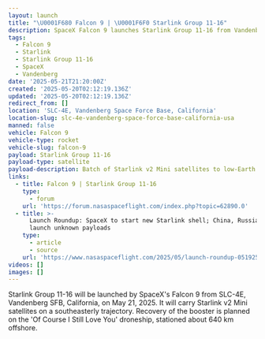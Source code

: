 ```yaml
---
layout: launch
title: "\U0001F680 Falcon 9 | \U0001F6F0 Starlink Group 11-16"
description: SpaceX Falcon 9 launches Starlink Group 11-16 from Vandenberg SFB.
tags:
  - Falcon 9
  - Starlink
  - Starlink Group 11-16
  - SpaceX
  - Vandenberg
date: '2025-05-21T21:20:00Z'
created: '2025-05-20T02:12:19.136Z'
updated: '2025-05-20T02:12:19.136Z'
redirect_from: []
location: 'SLC-4E, Vandenberg Space Force Base, California'
location-slug: slc-4e-vandenberg-space-force-base-california-usa
manned: false
vehicle: Falcon 9
vehicle-type: rocket
vehicle-slug: falcon-9
payload: Starlink Group 11-16
payload-type: satellite
payload-description: Batch of Starlink v2 Mini satellites to low-Earth orbit.
links:
  - title: Falcon 9 | Starlink Group 11-16
    type:
      - forum
    url: 'https://forum.nasaspaceflight.com/index.php?topic=62890.0'
  - title: >-
      Launch Roundup: SpaceX to start new Starlink shell; China, Russia to
      launch unknown payloads
    type:
      - article
      - source
    url: 'https://www.nasaspaceflight.com/2025/05/launch-roundup-051925/'
videos: []
images: []
---
```

Starlink Group 11-16 will be launched by SpaceX's Falcon 9 from SLC-4E, Vandenberg SFB, California, on May 21, 2025. It will carry Starlink v2 Mini satellites on a southeasterly trajectory. Recovery of the booster is planned on the 'Of Course I Still Love You' droneship, stationed about 640 km offshore.
